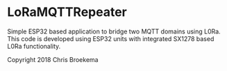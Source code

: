 # LoRaMQTTRepeater

Simple ESP32 based application to bridge two MQTT domains using L0Ra. This code is developed using ESP32 units with integrated SX1278 based L0Ra functionality.

Copyright 2018 Chris Broekema
